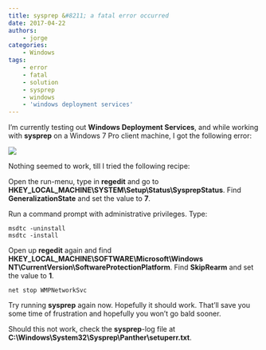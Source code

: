 ```yaml
---
title: sysprep &#8211; a fatal error occurred
date: 2017-04-22
authors:
    - jorge
categories:
    - Windows
tags:
    - error
    - fatal
    - solution
    - sysprep
    - windows
    - 'windows deployment services'
---
```

I’m currently testing out **Windows Deployment Services**, and while working with **sysprep** on a Windows 7 Pro client machine, I got the following error:

[![](../../../../uploads/2017/04/sysprep-fatal-error.png)](https://jorge.fbarr.net/wp-content/uploads/2017/04/sysprep-fatal-error.png)

Nothing seemed to work, till I tried the following recipe:

Open the run-menu, type in **regedit** and go to **HKEY\_LOCAL\_MACHINE\\SYSTEM\\Setup\\Status\\SysprepStatus**. Find **GeneralizationState** and set the value to **7**.

Run a command prompt with administrative privileges. Type:

```
msdtc -uninstall
msdtc -install
```

Open up **regedit** again and find **HKEY\_LOCAL\_MACHINE\\SOFTWARE\\Microsoft\\Windows NT\\CurrentVersion\\SoftwareProtectionPlatform**. Find **SkipRearm** and set the value to **1**.


```
net stop WMPNetworkSvc
```

Try running **sysprep** again now. Hopefully it should work. That’ll save you some time of frustration and hopefully you won’t go bald sooner.

Should this not work, check the **sysprep**-log file at **C:\\Windows\\System32\\Sysprep\\Panther\\setuperr.txt**.
